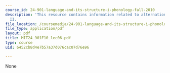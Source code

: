 ```yaml
---
course_id: 24-901-language-and-its-structure-i-phonology-fall-2010
description: 'This resource contains information related to alternations and derivations
  II. '
file_location: /coursemedia/24-901-language-and-its-structure-i-phonology-fall-2010/6452cb8d4e7b57a37d076cac07d76e96_MIT24_901F10_lec06.pdf
file_type: application/pdf
layout: pdf
title: MIT24_901F10_lec06.pdf
type: course
uid: 6452cb8d4e7b57a37d076cac07d76e96

---
```

None